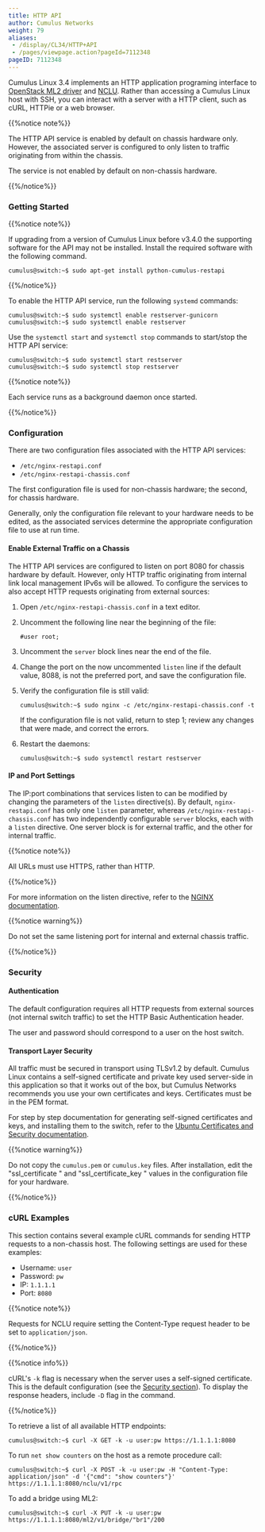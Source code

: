 ```yaml
---
title: HTTP API
author: Cumulus Networks
weight: 79
aliases:
 - /display/CL34/HTTP+API
 - /pages/viewpage.action?pageId=7112348
pageID: 7112348
---
```

Cumulus Linux 3.4 implements an HTTP application programing interface to
[OpenStack ML2 driver](/cumulus-linux-343/Network-Solutions/OpenStack-Neutron-ML2-and-Cumulus-Linux)
and
[NCLU](/cumulus-linux-343/System-Configuration/Network-Command-Line-Utility-NCLU).
Rather than accessing a Cumulus Linux host with SSH, you can interact
with a server with a HTTP client, such as cURL, HTTPie or a web browser.

{{%notice note%}}

The HTTP API service is enabled by default on chassis hardware only.
However, the associated server is configured to only listen to traffic
originating from within the chassis.

The service is not enabled by default on non-chassis hardware.

{{%/notice%}}

### Getting Started

{{%notice note%}}

If upgrading from a version of Cumulus Linux before v3.4.0 the
supporting software for the API may not be installed. Install the
required software with the following command.

    cumulus@switch:~$ sudo apt-get install python-cumulus-restapi

{{%/notice%}}

To enable the HTTP API service, run the following `systemd` commands:

    cumulus@switch:~$ sudo systemctl enable restserver-gunicorn
    cumulus@switch:~$ sudo systemctl enable restserver

Use the `systemctl start` and `systemctl stop` commands to start/stop
the HTTP API service:

    cumulus@switch:~$ sudo systemctl start restserver
    cumulus@switch:~$ sudo systemctl stop restserver

{{%notice note%}}

Each service runs as a background daemon once started.

{{%/notice%}}

### Configuration

There are two configuration files associated with the HTTP API services:

- `/etc/nginx-restapi.conf`
- `/etc/nginx-restapi-chassis.conf`

The first configuration file is used for non-chassis hardware; the
second, for chassis hardware.

Generally, only the configuration file relevant to your hardware needs
to be edited, as the associated services determine the appropriate
configuration file to use at run time.

#### Enable External Traffic on a Chassis

The HTTP API services are configured to listen on port 8080 for chassis
hardware by default. However, only HTTP traffic originating from
internal link local management IPv6s will be allowed. To configure the
services to also accept HTTP requests originating from external sources:

1.  Open `/etc/nginx-restapi-chassis.conf` in a text editor.

2.  Uncomment the following line near the beginning of the file:
    
        #user root;

3.  Uncomment the `server` block lines near the end of the file.

4.  Change the port on the now uncommented `listen` line if the default
    value, 8088, is not the preferred port, and save the configuration
    file.

5.  Verify the configuration file is still valid:
    
        cumulus@switch:~$ sudo nginx -c /etc/nginx-restapi-chassis.conf -t
    
    If the configuration file is not valid, return to step 1; review any
    changes that were made, and correct the errors.

6.  Restart the daemons:
    
        cumulus@switch:~$ sudo systemctl restart restserver

#### IP and Port Settings

The IP:port combinations that services listen to can be modified by
changing the parameters of the `listen` directive(s). By default,
`nginx-restapi.conf` has only one `listen` parameter, whereas
`/etc/nginx-restapi-chassis.conf` has two independently configurable
`server` blocks, each with a `listen` directive. One server block is for
external traffic, and the other for internal traffic.

{{%notice note%}}

All URLs must use HTTPS, rather than HTTP.

{{%/notice%}}

For more information on the listen directive, refer to the 
[NGINX documentation](https://nginx.org/en/docs/http/ngx_http_core_module.html#listen).

{{%notice warning%}}

Do not set the same listening port for internal and external chassis
traffic.

{{%/notice%}}

### Security

#### Authentication

The default configuration requires all HTTP requests from external
sources (not internal switch traffic) to set the HTTP Basic
Authentication header.

The user and password should correspond to a user on the host switch.

#### Transport Layer Security

All traffic must be secured in transport using TLSv1.2 by default.
Cumulus Linux contains a self-signed certificate and private key used
server-side in this application so that it works out of the box, but
Cumulus Networks recommends you use your own certificates and keys.
Certificates must be in the PEM format.

For step by step documentation for generating self-signed certificates
and keys, and installing them to the switch, refer to the 
[Ubuntu Certificates and Security documentation](https://help.ubuntu.com/lts/serverguide/certificates-and-security.html).

{{%notice warning%}}

Do not copy the `cumulus.pem` or `cumulus.key` files. After
installation, edit the "ssl\_certificate " and "ssl\_certificate\_key "
values in the configuration file for your hardware.

{{%/notice%}}

### cURL Examples

This section contains several example cURL commands for sending HTTP
requests to a non-chassis host. The following settings are used for
these examples:

- Username: `user`
- Password: `pw`
- IP: `1.1.1.1`
- Port: `8080`

{{%notice note%}}

Requests for NCLU require setting the Content-Type request header to be
set to `application/json`.

{{%/notice%}}

{{%notice info%}}

cURL's `-k` flag is necessary when the server uses a self-signed certificate.
This is the default configuration (see the [Security section](#security)).
To display the response headers, include `-D` flag in the command.

{{%/notice%}}

To retrieve a list of all available HTTP endpoints:

    cumulus@switch:~$ curl -X GET -k -u user:pw https://1.1.1.1:8080

To run `net show counters` on the host as a remote procedure call:

    cumulus@switch:~$ curl -X POST -k -u user:pw -H "Content-Type: application/json" -d '{"cmd": "show counters"}' https://1.1.1.1:8080/nclu/v1/rpc

To add a bridge using ML2:

    cumulus@switch:~$ curl -X PUT -k -u user:pw https://1.1.1.1:8080/ml2/v1/bridge/"br1"/200
